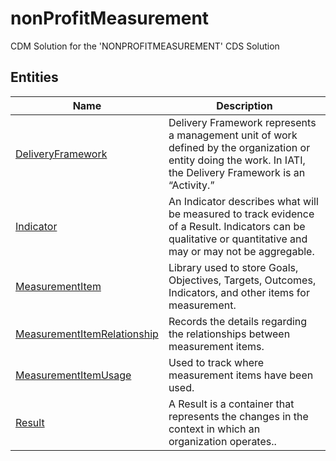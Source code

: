 
# nonProfitMeasurement

CDM Solution for the 'NONPROFITMEASUREMENT' CDS Solution  

## Entities

|Name|Description|
|---|---|
|[DeliveryFramework](DeliveryFramework.cdm.json)|Delivery Framework represents a management unit of work defined by the organization or entity doing the work. In IATI, the Delivery Framework is an “Activity.”|
|[Indicator](Indicator.cdm.json)|An Indicator describes what will be measured to track evidence of a Result. Indicators can be qualitative or quantitative and may or may not be aggregable.|
|[MeasurementItem](MeasurementItem.cdm.json)|Library used to store Goals, Objectives, Targets, Outcomes, Indicators, and other items for measurement.|
|[MeasurementItemRelationship](MeasurementItemRelationship.cdm.json)|Records the details regarding the relationships between measurement items.|
|[MeasurementItemUsage](MeasurementItemUsage.cdm.json)|Used to track where measurement items have been used.|
|[Result](Result.cdm.json)|A Result is a container that represents the changes in the context in which an organization operates..|
